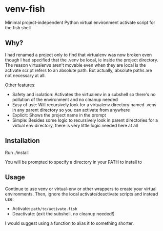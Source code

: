 # venv-fish
Minimal project-independent Python virtual environment activate script for the fish shell

## Why?
I had renamed a project only to find that virtualenv was now broken even though I had specified that the .venv be local, ie inside the project directory.
The reason virtualenvs aren't movable even when they are local is the activate script refers to an absolute path.  But actually, absolute paths are not necessary at all.

Other features:
* Safety and isolation: Activates the virtualenv in a subshell so there's no pollution of the environment and no cleanup needed
* Easy of use: Will recursively look for a virtualenv directory named .venv in any parent directory so you can activate from anywhere
* Explicit: Shows the project name in the prompt
* Simple: Besides some logic to recursively look in parent directories for a virtual env directory, there is very little logic needed here at all

## Installation
Run ./install

You will be prompted to specify a directory in your PATH to install to

## Usage
Continue to use venv or virtual-env or other wrappers to create your virtual environments.  Then, ignore the local activate/deactivate scripts and instead use:
* Activate: ```path/to/activate.fish```
* Deactivate: <ctrl-d> (exit the subshell, no cleanup needed!)

I would suggest using a function to alias it to something shorter.
